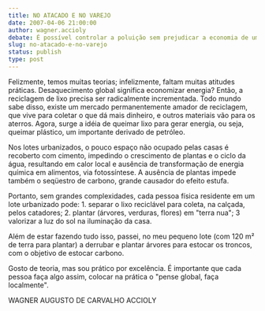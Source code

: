 ```yaml
---
title: NO ATACADO E NO VAREJO
date: 2007-04-06 21:00:00
author: wagner.accioly
debate: É possível controlar a poluição sem prejudicar a economia de um país?
slug: no-atacado-e-no-varejo
status: publish 
type: post
---
```


Felizmente, temos muitas teorias; infelizmente, faltam muitas atitudes práticas. Desaquecimento global significa economizar energia? Então, a reciclagem de lixo precisa ser radicalmente incrementada. Todo mundo sabe disso, existe um mercado permanentemente amador de reciclagem, que vive para coletar o que dá mais dinheiro, e outros materiais vão para os aterros. Agora, surge a idéia de queimar lixo para gerar energia, ou seja, queimar plástico, um importante derivado de petróleo.  

 Nos lotes urbanizados, o pouco espaço não ocupado pelas casas é recoberto com cimento, impedindo o crescimento de plantas e o ciclo da água, resultando em calor local e ausência de transformação de energia química em alimentos, via fotossíntese. A ausência de plantas impede também o seqüestro de carbono, grande causador do efeito estufa.  

 Portanto, sem grandes complexidades, cada pessoa física residente em um lote urbanizado pode: 1. separar o lixo reciclável para coleta, na calçada, pelos catadores; 2. plantar (árvores, verduras, flores) em "terra nua"; 3 valorizar a luz do sol na iluminação da casa.  

 Além de estar fazendo tudo isso, passei, no meu pequeno lote (com 120 m² de terra para plantar) a derrubar e plantar árvores para estocar os troncos, com o objetivo de estocar carbono.  

 Gosto de teoria, mas sou prático por excelência. É importante que cada pessoa faça algo assim, colocar na prática o "pense global, faça localmente".  

  

WAGNER AUGUSTO DE CARVALHO ACCIOLY
